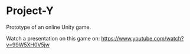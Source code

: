 # Project-Y
Prototype of an online Unity game.

Watch a presentation on this game on: https://www.youtube.com/watch?v=99W5XH0V5jw
